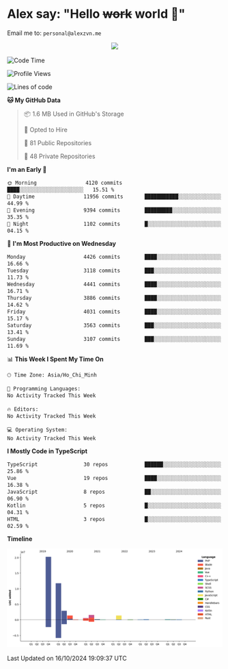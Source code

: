 # Alex say: "Hello ~~work~~ world 🐾"
Email me to: `personal@alexzvn.me`


<p align=center>
  <a href="https://skillicons.dev">
    <img src="https://skillicons.dev/icons?i=ts,js,php,nodejs,bun,vue,nuxt,react,svelte,tauri,laravel,rust,mongodb,docker,electron,redis,rabbitmq,tailwind,git,cloudflare,elysia,mysql,nginx,rollupjs,sentry,ubuntu,yarn,html,css,vite" />
  </a>
</p>

<!--START_SECTION:waka-->
![Code Time](http://img.shields.io/badge/Code%20Time-1%2C066%20hrs%2055%20mins-blue)

![Profile Views](http://img.shields.io/badge/Profile%20Views-0-blue)

![Lines of code](https://img.shields.io/badge/From%20Hello%20World%20I%27ve%20Written-40.6%20million%20lines%20of%20code-blue)

**🐱 My GitHub Data** 

> 📦 1.6 MB Used in GitHub's Storage 
 > 
> 💼 Opted to Hire
 > 
> 📜 81 Public Repositories 
 > 
> 🔑 48 Private Repositories 
 > 
**I'm an Early 🐤** 

```text
🌞 Morning                4120 commits        ████░░░░░░░░░░░░░░░░░░░░░   15.51 % 
🌆 Daytime                11956 commits       ███████████░░░░░░░░░░░░░░   44.99 % 
🌃 Evening                9394 commits        █████████░░░░░░░░░░░░░░░░   35.35 % 
🌙 Night                  1102 commits        █░░░░░░░░░░░░░░░░░░░░░░░░   04.15 % 
```
📅 **I'm Most Productive on Wednesday** 

```text
Monday                   4426 commits        ████░░░░░░░░░░░░░░░░░░░░░   16.66 % 
Tuesday                  3118 commits        ███░░░░░░░░░░░░░░░░░░░░░░   11.73 % 
Wednesday                4441 commits        ████░░░░░░░░░░░░░░░░░░░░░   16.71 % 
Thursday                 3886 commits        ████░░░░░░░░░░░░░░░░░░░░░   14.62 % 
Friday                   4031 commits        ████░░░░░░░░░░░░░░░░░░░░░   15.17 % 
Saturday                 3563 commits        ███░░░░░░░░░░░░░░░░░░░░░░   13.41 % 
Sunday                   3107 commits        ███░░░░░░░░░░░░░░░░░░░░░░   11.69 % 
```


📊 **This Week I Spent My Time On** 

```text
🕑︎ Time Zone: Asia/Ho_Chi_Minh

💬 Programming Languages: 
No Activity Tracked This Week

🔥 Editors: 
No Activity Tracked This Week

💻 Operating System: 
No Activity Tracked This Week
```

**I Mostly Code in TypeScript** 

```text
TypeScript               30 repos            ██████░░░░░░░░░░░░░░░░░░░   25.86 % 
Vue                      19 repos            ████░░░░░░░░░░░░░░░░░░░░░   16.38 % 
JavaScript               8 repos             ██░░░░░░░░░░░░░░░░░░░░░░░   06.90 % 
Kotlin                   5 repos             █░░░░░░░░░░░░░░░░░░░░░░░░   04.31 % 
HTML                     3 repos             █░░░░░░░░░░░░░░░░░░░░░░░░   02.59 % 
```



**Timeline**

![Lines of Code chart](https://raw.githubusercontent.com/alexzvn/alexzvn/main/assets/bar_graph.png)


 Last Updated on 16/10/2024 19:09:37 UTC
<!--END_SECTION:waka-->
